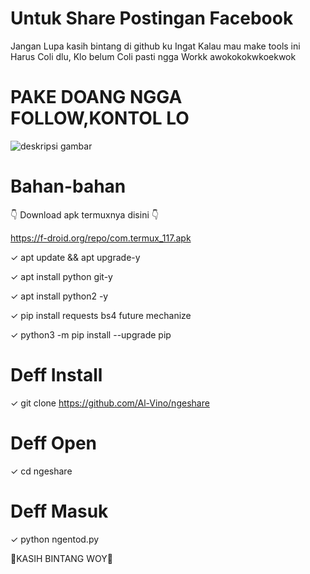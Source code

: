 # Untuk Share Postingan Facebook

Jangan Lupa kasih bintang di github ku
Ingat Kalau mau make tools ini Harus Coli dlu,
Klo belum Coli pasti ngga Workk awokokokwkoekwok 

# PAKE DOANG NGGA FOLLOW,KONTOL LO

![deskripsi gambar](https://i.ibb.co/JmYW4Nf/Screenshot-2022-03-25-09-41-55-233-com-termux.png)

# Bahan-bahan

👇 Download apk termuxnya disini 👇

https://f-droid.org/repo/com.termux_117.apk

✓ apt update && apt upgrade-y 

✓ apt install python git-y

✓ apt install python2 -y

✓ pip install requests bs4 future mechanize

✓ python3 -m pip install --upgrade pip

# Deff Install

✓ git clone https://github.com/Al-Vino/ngeshare

# Deff Open

✓ cd ngeshare

# Deff Masuk

✓ python ngentod.py

🌟KASIH BINTANG WOY🌟
